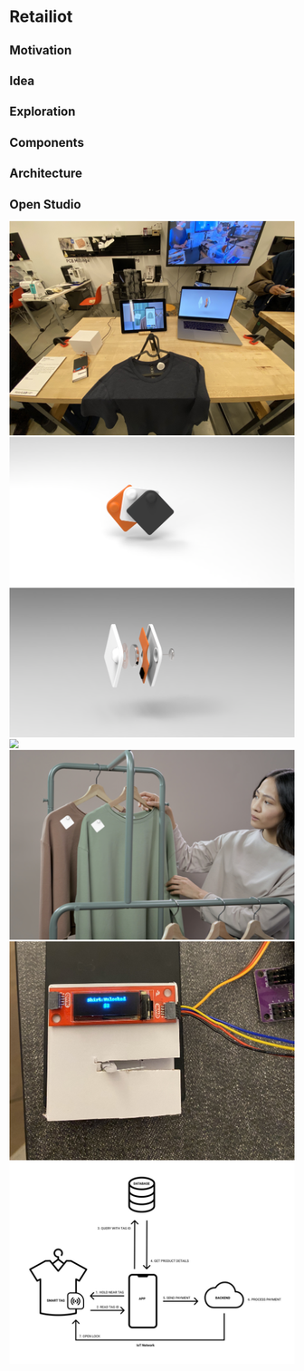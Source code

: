# Retailiot

## Motivation

## Idea

## Exploration

## Components

## Architecture

## Open Studio

<img src="./images/open_studio.jpg">
<img src="./images/render1.png">
<img src="./images/render2.png">
<img src="./images/poster1.png">
<img src="./images/poster2.png">
<img src="./images/proto.jpg">
<img src="./images/diagram.jpg">
